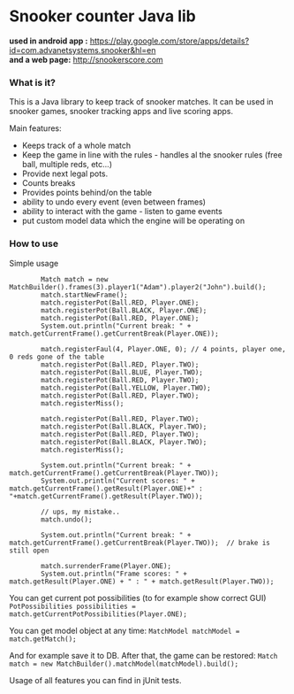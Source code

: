 # Snooker counter Java lib #

**used in android app :** <https://play.google.com/store/apps/details?id=com.advanetsystems.snooker&hl=en><br>
**and a web page:** <http://snookerscore.com><br>

### What is it? ###
This is a Java library to keep track of snooker matches. It can be used in snooker games, snooker tracking apps and live scoring apps.

Main features:

- Keeps track of a whole match
- Keep the game in line with the rules - handles al the snooker rules (free ball, multiple reds, etc...)
- Provide next legal pots.
- Counts breaks
- Provides points behind/on the table
- ability to undo every event (even between frames)
- ability to interact with the game - listen to game events
- put custom model data which the engine will be operating on

### How to use ###

Simple usage

```
        Match match = new MatchBuilder().frames(3).player1("Adam").player2("John").build();
        match.startNewFrame();
        match.registerPot(Ball.RED, Player.ONE);
        match.registerPot(Ball.BLACK, Player.ONE);
        match.registerPot(Ball.RED, Player.ONE);
        System.out.println("Current break: " + match.getCurrentFrame().getCurrentBreak(Player.ONE));

        match.registerFaul(4, Player.ONE, 0); // 4 points, player one, 0 reds gone of the table
        match.registerPot(Ball.RED, Player.TWO);
        match.registerPot(Ball.BLUE, Player.TWO);
        match.registerPot(Ball.RED, Player.TWO);
        match.registerPot(Ball.YELLOW, Player.TWO);
        match.registerPot(Ball.RED, Player.TWO);
        match.registerMiss();

        match.registerPot(Ball.RED, Player.TWO);
        match.registerPot(Ball.BLACK, Player.TWO);
        match.registerPot(Ball.RED, Player.TWO);
        match.registerPot(Ball.BLACK, Player.TWO);
        match.registerMiss();

        System.out.println("Current break: " + match.getCurrentFrame().getCurrentBreak(Player.TWO));
        System.out.println("Current scores: " + match.getCurrentFrame().getResult(Player.ONE)+" : "+match.getCurrentFrame().getResult(Player.TWO));

        // ups, my mistake..
        match.undo();

        System.out.println("Current break: " + match.getCurrentFrame().getCurrentBreak(Player.TWO));  // brake is still open

        match.surrenderFrame(Player.ONE);
        System.out.println("Frame scores: " + match.getResult(Player.ONE) + " : " + match.getResult(Player.TWO));
```

You can get current pot possibilities (to for example show correct GUI)
`PotPossibilities possibilities = match.getCurrentPotPossibilities(Player.ONE);`

You can get model object at any time:
`MatchModel matchModel = match.getMatch();`

And for example save it to DB. After that, the game can be restored:
`Match match = new MatchBuilder().matchModel(matchModel).build();`

Usage of all features you can find in jUnit tests.